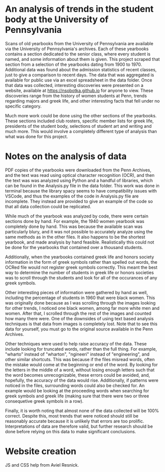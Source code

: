 # An analysis of trends in the student body at the University of Pennsylvania
Scans of old yearbooks from the University of Pennsylvania are available via the University of Pennsylvania's archives. Each of these yearbooks contains a section dedicated to the senior class, where every student is named, and some information about them is given. This project scraped that section from a selection of the yearbooks dating from 1900 to 1970. Additional data was found about the admission statistics of recent classes, just to give a comparison to recent days. The data that was aggregated is available for public use via an excel spreadsheet in the data folder. Once that data was collected, interesting discoveries were presented on a website, available at https://nsobotka.github.io for anyone to view. These discoveries range from the history of women students at Penn, trends regarding majors and greek life, and other interesting facts that fell under no specific category. 

Much more work could be done using the other sections of the yearbooks. These sections included club rosters, specific member lists for greek life, presidents of the student body, selections of student art and writing and much more. This would involve a completely different type of analysis than what was done for this project.

# Notes on the analysis of data
PDF copies of the yearbooks were downloaded from the Penn Archives, and the text was read using optical character recognition (OCR), and then the text was was analyzed using Python and a handful of libraries, which can be found in the Analysis.py file in the data folder. This work was done in terminal because the library spacy seems to have compatibility issues with VSCode, and thus the examples of the code in Analysis.py file are incomplete. They instead are provided to give an example of the code so that all data collection could be replicated. 

While much of the yearbook was analyzed by code, there were certain sections done by hand. For example, the 1940 women yearbook was completely done by hand. This was because the available scan was particularly blury, and it was not possible to accurately analyze using the same methods as in the other files. It also happens to be the shortest yearbook, and made analysis by hand feasible. Realistically this could not be done for the yearbooks that contained over a thousand students.

Additionally, when the yearbooks contained greek life and honors society information in the form of greek symbols rather than spelled out words, the OCRed file would not register greek symbols correctly. This meant the best way to determine the number of students in greek life or honors societies was to scroll through the students and look for all of the occurances of any greek symbols. 

Other interesting pieces of information were gathered by hand as well, including the percentage of students in 1960 that were black women. This was originally done because as I was scrolling through the images looking for other trends, I noticed one black women, among far more white men and women. After that, I scrolled through the rest of the images and counted how many there were. One of the downsides of using text based analysis techniques is that data from images is completely lost. Note that to see this data for yourself, you must go to the original source available in the Penn Archives. 

Other techniques were used to help raise accuracy of the data. These include looking for truncated words, rather than the full thing. For example, "wharto" instead of "wharton", "ngineeri" instead of "engineering", and other similar shortcuts. This was because if the files misread words, often the mistake would come at the beginning or end of the word. By looking for the letters in the middle of a word, without losing enough letters such that the word becomes unrecognizable, these errors could be avoided, and, hopefully, the accuracy of the data would rise. Additionally, if patterns were noticed in the files, surrounding words could also be checked for. An example would be looking at the proceeding words when searching for greek symbols and greek life (making sure that there were two or three consequetive greek symbols in a row).

Finally, it is worth noting that almost none of the data collected will be 100% correct. Despite this, most trends that were noticed should still be reasonably accurate because it is unlikely that errors are too prolific. Interpretations of data are therefore valid, but further research should be done before relying on this data to make significant conclusions. 


# Website creation
JS and CSS help from Aviel Resnick.
